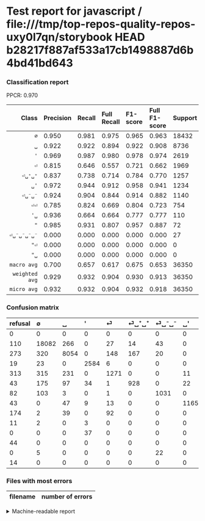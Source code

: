 # Test report for javascript / file:///tmp/top-repos-quality-repos-uxy0l7qn/storybook HEAD b28217f887af533a17cb1498887d6b4bd41bd643

### Classification report

PPCR: 0.970

| Class | Precision | Recall | Full Recall | F1-score | Full F1-score | Support | Full Support | PPCR |
|------:|:----------|:-------|:------------|:---------|:---------|:--------|:-------------|:-----|
| `∅` | 0.950| 0.981| 0.975| 0.965| 0.963| 18432| 18542| 0.994 |
| `␣` | 0.922| 0.922| 0.894| 0.922| 0.908| 8736| 9009| 0.970 |
| `'` | 0.969| 0.987| 0.980| 0.978| 0.974| 2619| 2638| 0.993 |
| `⏎` | 0.815| 0.646| 0.557| 0.721| 0.662| 1969| 2282| 0.863 |
| `⏎␣⁺␣⁺` | 0.837| 0.738| 0.714| 0.784| 0.770| 1257| 1300| 0.967 |
| `␣'` | 0.972| 0.944| 0.912| 0.958| 0.941| 1234| 1277| 0.966 |
| `⏎␣⁻␣⁻` | 0.924| 0.904| 0.844| 0.914| 0.882| 1140| 1222| 0.933 |
| `⏎⏎` | 0.785| 0.824| 0.669| 0.804| 0.723| 754| 928| 0.812 |
| `'␣` | 0.936| 0.664| 0.664| 0.777| 0.777| 110| 110| 1.000 |
| `"` | 0.985| 0.931| 0.807| 0.957| 0.887| 72| 83| 0.867 |
| `⏎␣⁻␣⁻␣⁻␣⁻` | 0.000| 0.000| 0.000| 0.000| 0.000| 27| 27| 1.000 |
| `"⏎` | 0.000| 0.000| 0.000| 0.000| 0.000| 0| 14| 0.000 |
| `"␣` | 0.000| 0.000| 0.000| 0.000| 0.000| 0| 44| 0.000 |
| `macro avg` | 0.700| 0.657| 0.617| 0.675| 0.653| 36350| 37476| 0.970 |
| `weighted avg` | 0.929| 0.932| 0.904| 0.930| 0.913| 36350| 37476| 0.970 |
| `micro avg` | 0.932| 0.932| 0.904| 0.932| 0.918| 36350| 37476| 0.970 |

### Confusion matrix

|refusal|  ∅| ␣| '| ⏎| ⏎␣⁺␣⁺| ⏎␣⁻␣⁻| ␣'| ⏎⏎| "| '␣| "␣| ⏎␣⁻␣⁻␣⁻␣⁻| "⏎| 
|:---|:---|:---|:---|:---|:---|:---|:---|:---|:---|:---|:---|:---|:---|
|0 |0 |0 |0 |0 |0 |0 |0 |0 |0 |0 |0 |0 |0 |
|110 |18082 |266 |0 |27 |14 |43 |0 |0 |0 |0 |0 |0 |0 |
|273 |320 |8054 |0 |148 |167 |20 |0 |27 |0 |0 |0 |0 |0 |
|19 |23 |0 |2584 |6 |0 |0 |0 |0 |1 |5 |0 |0 |0 |
|313 |315 |231 |0 |1271 |0 |0 |11 |141 |0 |0 |0 |0 |0 |
|43 |175 |97 |34 |1 |928 |0 |22 |0 |0 |0 |0 |0 |0 |
|82 |103 |3 |0 |1 |0 |1031 |0 |2 |0 |0 |0 |0 |0 |
|43 |0 |47 |9 |13 |0 |0 |1165 |0 |0 |0 |0 |0 |0 |
|174 |2 |39 |0 |92 |0 |0 |0 |621 |0 |0 |0 |0 |0 |
|11 |2 |0 |3 |0 |0 |0 |0 |0 |67 |0 |0 |0 |0 |
|0 |0 |0 |37 |0 |0 |0 |0 |0 |0 |73 |0 |0 |0 |
|44 |0 |0 |0 |0 |0 |0 |0 |0 |0 |0 |0 |0 |0 |
|0 |5 |0 |0 |0 |0 |22 |0 |0 |0 |0 |0 |0 |0 |
|14 |0 |0 |0 |0 |0 |0 |0 |0 |0 |0 |0 |0 |0 |

### Files with most errors

| filename | number of errors|
|:----:|:-----|

<details>
    <summary>Machine-readable report</summary>
```json
{
  "cl_report": {"\"": {"f1-score": 0.9571428571428572, "precision": 0.9852941176470589, "recall": 0.9305555555555556, "support": 72}, "\"\u23ce": {"f1-score": 0.0, "precision": 0.0, "recall": 0.0, "support": 0}, "\"\u2423": {"f1-score": 0.0, "precision": 0.0, "recall": 0.0, "support": 0}, "\u0027": {"f1-score": 0.977676882330685, "precision": 0.9688788901387326, "recall": 0.9866361206567392, "support": 2619}, "\u0027\u2423": {"f1-score": 0.776595744680851, "precision": 0.9358974358974359, "recall": 0.6636363636363637, "support": 110}, "macro avg": {"f1-score": 0.6753570374587436, "precision": 0.6996660293138446, "recall": 0.6568938672621716, "support": 36350}, "micro avg": {"f1-score": 0.931939477303989, "precision": 0.931939477303989, "recall": 0.931939477303989, "support": 36350}, "weighted avg": {"f1-score": 0.9298018375364929, "precision": 0.9293878873038276, "recall": 0.931939477303989, "support": 36350}, "\u2205": {"f1-score": 0.9654288688966604, "precision": 0.9503337362695118, "recall": 0.9810112847222222, "support": 18432}, "\u23ce": {"f1-score": 0.7205215419501132, "precision": 0.8152661962796665, "recall": 0.6455053326561706, "support": 1969}, "\u23ce\u23ce": {"f1-score": 0.803883495145631, "precision": 0.7850821744627055, "recall": 0.8236074270557029, "support": 754}, "\u23ce\u2423\u207a\u2423\u207a": {"f1-score": 0.7844463229078612, "precision": 0.8367899008115419, "recall": 0.7382657120127287, "support": 1257}, "\u23ce\u2423\u207b\u2423\u207b": {"f1-score": 0.9140070921985816, "precision": 0.9238351254480287, "recall": 0.9043859649122807, "support": 1140}, "\u23ce\u2423\u207b\u2423\u207b\u2423\u207b\u2423\u207b": {"f1-score": 0.0, "precision": 0.0, "recall": 0.0, "support": 27}, "\u2423": {"f1-score": 0.9218794711841127, "precision": 0.9218267139750487, "recall": 0.9219322344322345, "support": 8736}, "\u2423\u0027": {"f1-score": 0.9580592105263158, "precision": 0.9724540901502504, "recall": 0.9440842787682334, "support": 1234}},
  "cl_report_full": {"\"": {"f1-score": 0.8874172185430464, "precision": 0.9852941176470589, "recall": 0.8072289156626506, "support": 83}, "\"\u23ce": {"f1-score": 0.0, "precision": 0.0, "recall": 0.0, "support": 14}, "\"\u2423": {"f1-score": 0.0, "precision": 0.0, "recall": 0.0, "support": 44}, "\u0027": {"f1-score": 0.9741753063147973, "precision": 0.9688788901387326, "recall": 0.979529946929492, "support": 2638}, "\u0027\u2423": {"f1-score": 0.776595744680851, "precision": 0.9358974358974359, "recall": 0.6636363636363637, "support": 110}, "macro avg": {"f1-score": 0.6528166560331486, "precision": 0.6996660293138446, "recall": 0.6165822794246663, "support": 37476}, "micro avg": {"f1-score": 0.9177254625741609, "precision": 0.931939477303989, "recall": 0.9039385206532181, "support": 37476}, "weighted avg": {"f1-score": 0.9130433722799558, "precision": 0.9263002089682959, "recall": 0.9039385206532181, "support": 37476}, "\u2205": {"f1-score": 0.9626021453858234, "precision": 0.9503337362695118, "recall": 0.9751914572322296, "support": 18542}, "\u23ce": {"f1-score": 0.661806821140328, "precision": 0.8152661962796665, "recall": 0.5569675723049956, "support": 2282}, "\u23ce\u23ce": {"f1-score": 0.7225130890052357, "precision": 0.7850821744627055, "recall": 0.6691810344827587, "support": 928}, "\u23ce\u2423\u207a\u2423\u207a": {"f1-score": 0.7704441677044418, "precision": 0.8367899008115419, "recall": 0.7138461538461538, "support": 1300}, "\u23ce\u2423\u207b\u2423\u207b": {"f1-score": 0.8819503849443969, "precision": 0.9238351254480287, "recall": 0.8436988543371522, "support": 1222}, "\u23ce\u2423\u207b\u2423\u207b\u2423\u207b\u2423\u207b": {"f1-score": 0.0, "precision": 0.0, "recall": 0.0, "support": 27}, "\u2423": {"f1-score": 0.90769750929787, "precision": 0.9218267139750487, "recall": 0.893994893994894, "support": 9009}, "\u2423\u0027": {"f1-score": 0.9414141414141414, "precision": 0.9724540901502504, "recall": 0.9122944400939702, "support": 1277}},
  "ppcr": 0.9699541039598677
}
```
</details>

